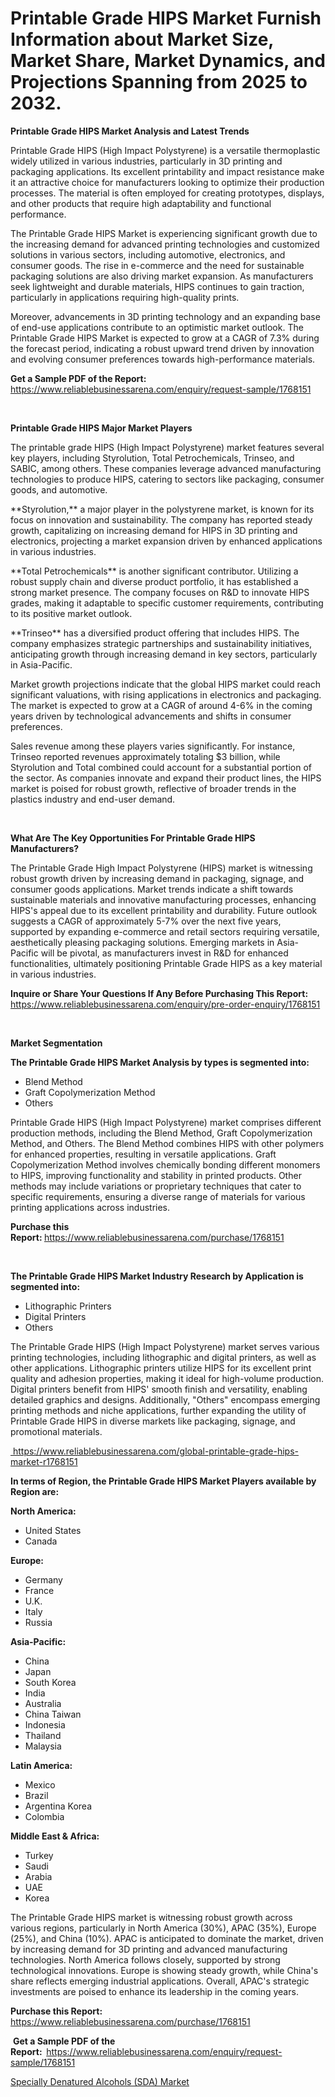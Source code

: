<p><h1>Printable Grade HIPS Market Furnish Information about Market Size, Market Share, Market Dynamics, and Projections Spanning from 2025 to 2032.</h1></p><p><strong>Printable Grade HIPS Market Analysis and Latest Trends</strong></p>
<p><p>Printable Grade HIPS (High Impact Polystyrene) is a versatile thermoplastic widely utilized in various industries, particularly in 3D printing and packaging applications. Its excellent printability and impact resistance make it an attractive choice for manufacturers looking to optimize their production processes. The material is often employed for creating prototypes, displays, and other products that require high adaptability and functional performance.</p><p>The Printable Grade HIPS Market is experiencing significant growth due to the increasing demand for advanced printing technologies and customized solutions in various sectors, including automotive, electronics, and consumer goods. The rise in e-commerce and the need for sustainable packaging solutions are also driving market expansion. As manufacturers seek lightweight and durable materials, HIPS continues to gain traction, particularly in applications requiring high-quality prints.</p><p>Moreover, advancements in 3D printing technology and an expanding base of end-use applications contribute to an optimistic market outlook. The Printable Grade HIPS Market is expected to grow at a CAGR of 7.3% during the forecast period, indicating a robust upward trend driven by innovation and evolving consumer preferences towards high-performance materials.</p></p>
<p><strong>Get a Sample PDF of the Report:&nbsp;</strong> <a href="https://www.reliablebusinessarena.com/enquiry/request-sample/1768151?utm_campaign=2189&utm_medium=2&utm_source=Github&utm_content=ia&utm_term=03042025&utm_id=printable-grade-hips">https://www.reliablebusinessarena.com/enquiry/request-sample/1768151</a></p>
<p>&nbsp;</p>
<p><strong>Printable Grade HIPS Major Market Players</strong></p>
<p><p>The printable grade HIPS (High Impact Polystyrene) market features several key players, including Styrolution, Total Petrochemicals, Trinseo, and SABIC, among others. These companies leverage advanced manufacturing technologies to produce HIPS, catering to sectors like packaging, consumer goods, and automotive.</p><p>**Styrolution,** a major player in the polystyrene market, is known for its focus on innovation and sustainability. The company has reported steady growth, capitalizing on increasing demand for HIPS in 3D printing and electronics, projecting a market expansion driven by enhanced applications in various industries.</p><p>**Total Petrochemicals** is another significant contributor. Utilizing a robust supply chain and diverse product portfolio, it has established a strong market presence. The company focuses on R&D to innovate HIPS grades, making it adaptable to specific customer requirements, contributing to its positive market outlook.</p><p>**Trinseo** has a diversified product offering that includes HIPS. The company emphasizes strategic partnerships and sustainability initiatives, anticipating growth through increasing demand in key sectors, particularly in Asia-Pacific.</p><p>Market growth projections indicate that the global HIPS market could reach significant valuations, with rising applications in electronics and packaging. The market is expected to grow at a CAGR of around 4-6% in the coming years driven by technological advancements and shifts in consumer preferences.</p><p>Sales revenue among these players varies significantly. For instance, Trinseo reported revenues approximately totaling $3 billion, while Styrolution and Total combined could account for a substantial portion of the sector. As companies innovate and expand their product lines, the HIPS market is poised for robust growth, reflective of broader trends in the plastics industry and end-user demand.</p></p>
<p>&nbsp;</p>
<p><strong>What Are The Key Opportunities For Printable Grade HIPS Manufacturers?</strong></p>
<p><p>The Printable Grade High Impact Polystyrene (HIPS) market is witnessing robust growth driven by increasing demand in packaging, signage, and consumer goods applications. Market trends indicate a shift towards sustainable materials and innovative manufacturing processes, enhancing HIPS's appeal due to its excellent printability and durability. Future outlook suggests a CAGR of approximately 5-7% over the next five years, supported by expanding e-commerce and retail sectors requiring versatile, aesthetically pleasing packaging solutions. Emerging markets in Asia-Pacific will be pivotal, as manufacturers invest in R&D for enhanced functionalities, ultimately positioning Printable Grade HIPS as a key material in various industries.</p></p>
<p><strong>Inquire or Share Your Questions If Any Before Purchasing This Report:</strong> <a href="https://www.reliablebusinessarena.com/enquiry/pre-order-enquiry/1768151?utm_campaign=2189&utm_medium=2&utm_source=Github&utm_content=ia&utm_term=03042025&utm_id=printable-grade-hips">https://www.reliablebusinessarena.com/enquiry/pre-order-enquiry/1768151</a></p>
<p>&nbsp;</p>
<p><strong>Market Segmentation</strong></p>
<p><strong>The Printable Grade HIPS Market Analysis by types is segmented into:</strong></p>
<p><ul><li>Blend Method</li><li>Graft Copolymerization Method</li><li>Others</li></ul></p>
<p><p>Printable Grade HIPS (High Impact Polystyrene) market comprises different production methods, including the Blend Method, Graft Copolymerization Method, and Others. The Blend Method combines HIPS with other polymers for enhanced properties, resulting in versatile applications. Graft Copolymerization Method involves chemically bonding different monomers to HIPS, improving functionality and stability in printed products. Other methods may include variations or proprietary techniques that cater to specific requirements, ensuring a diverse range of materials for various printing applications across industries.</p></p>
<p><strong>Purchase this Report:&nbsp;</strong><a href="https://www.reliablebusinessarena.com/purchase/1768151?utm_campaign=2189&utm_medium=2&utm_source=Github&utm_content=ia&utm_term=03042025&utm_id=printable-grade-hips">https://www.reliablebusinessarena.com/purchase/1768151</a></p>
<p>&nbsp;</p>
<p><strong>The Printable Grade HIPS Market Industry Research by Application is segmented into:</strong></p>
<p><ul><li>Lithographic Printers</li><li>Digital Printers</li><li>Others</li></ul></p>
<p><p>The Printable Grade HIPS (High Impact Polystyrene) market serves various printing technologies, including lithographic and digital printers, as well as other applications. Lithographic printers utilize HIPS for its excellent print quality and adhesion properties, making it ideal for high-volume production. Digital printers benefit from HIPS' smooth finish and versatility, enabling detailed graphics and designs. Additionally, "Others" encompass emerging printing methods and niche applications, further expanding the utility of Printable Grade HIPS in diverse markets like packaging, signage, and promotional materials.</p></p>
<p><a href="https://www.reliablebusinessarena.com/global-printable-grade-hips-market-r1768151?utm_campaign=2189&utm_medium=2&utm_source=Github&utm_content=ia&utm_term=03042025&utm_id=printable-grade-hips">&nbsp;https://www.reliablebusinessarena.com/global-printable-grade-hips-market-r1768151</a></p>
<p><strong>In terms of Region, the Printable Grade HIPS Market Players available by Region are:</strong></p>
<p>
    <p> <strong> North America: </strong>
        <ul>
            <li>United States</li>
            <li>Canada</li>
        </ul>
        </p> 
    <p> <strong> Europe: </strong>
        <ul>
            <li>Germany</li>
            <li>France</li>
            <li>U.K.</li>
            <li>Italy</li>
            <li>Russia</li>
        </ul>
        </p> 
    <p> <strong> Asia-Pacific: </strong>
        <ul>
            <li>China</li>
            <li>Japan</li>
            <li>South Korea</li>
            <li>India</li>
            <li>Australia</li>
            <li>China Taiwan</li>
            <li>Indonesia</li>
            <li>Thailand</li>
            <li>Malaysia</li>
        </ul>
        </p> 
    <p> <strong> Latin America: </strong>
        <ul>
            <li>Mexico</li>
            <li>Brazil</li>
            <li>Argentina Korea</li>
            <li>Colombia</li>
        </ul>
        </p> 
    <p> <strong> Middle East & Africa: </strong>
        <ul>
            <li>Turkey</li>
            <li>Saudi</li>
            <li>Arabia</li>
            <li>UAE</li>
            <li>Korea</li>
        </ul>
    </p>
    </p>
<p><p>The Printable Grade HIPS market is witnessing robust growth across various regions, particularly in North America (30%), APAC (35%), Europe (25%), and China (10%). APAC is anticipated to dominate the market, driven by increasing demand for 3D printing and advanced manufacturing technologies. North America follows closely, supported by strong technological innovations. Europe is showing steady growth, while China's share reflects emerging industrial applications. Overall, APAC's strategic investments are poised to enhance its leadership in the coming years.</p></p>
<p><strong>Purchase this Report: </strong><a href="https://www.reliablebusinessarena.com/purchase/1768151?utm_campaign=2189&utm_medium=2&utm_source=Github&utm_content=ia&utm_term=03042025&utm_id=printable-grade-hips">https://www.reliablebusinessarena.com/purchase/1768151</a></p>
<p>&nbsp;<strong>Get a Sample PDF of the Report:&nbsp;&nbsp;</strong><a href="https://www.reliablebusinessarena.com/enquiry/request-sample/1768151?utm_campaign=2189&utm_medium=2&utm_source=Github&utm_content=ia&utm_term=03042025&utm_id=printable-grade-hips">https://www.reliablebusinessarena.com/enquiry/request-sample/1768151</a></p>
<p><strong></strong></p>
<p><p><a href="https://github.com/FlorianWolf90/Market-Research-Report-List-2/blob/main/specially-denatured-alcohols-sda-market.md?utm_campaign=2189&utm_medium=2&utm_source=Github&utm_content=ia&utm_term=03042025&utm_id=printable-grade-hips">Specially Denatured Alcohols (SDA) Market</a></p></p>